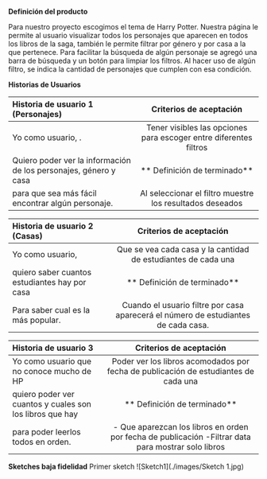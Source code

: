 **Definición del producto**

Para nuestro proyecto escogimos el tema de Harry Potter. Nuestra página le permite al usuario visualizar todos los personajes que aparecen en todos los libros de la saga, también le permite filtrar por género y por casa a la que pertenece. Para facilitar la búsqueda de algún personaje se agregó una barra de búsqueda y un botón para limpiar los filtros. Al hacer uso de algún filtro, se indica la cantidad de personajes que cumplen con esa condición.

**Historias de Usuarios**

| Historia de usuario 1 (Personajes)   | Criterios de aceptación |
| :------------ |:---------------:
| Yo como usuario, .      | Tener visibles las opciones para escoger entre diferentes filtros | 
|Quiero poder ver la información de los personajes, género y casa    |** Definición de terminado**        |
| para que sea más fácil encontrar algún personaje. | Al seleccionar el filtro muestre los resultados deseados       |

| Historia de usuario 2 (Casas)   | Criterios de aceptación |
| :------------ |:---------------:
| Yo como usuario,     | Que se vea cada casa y la cantidad de estudiantes de cada una | 
| quiero saber cuantos estudiantes hay por casa     |** Definición de terminado**        |
| Para saber cual es la más popular. | Cuando el usuario filtre por casa aparecerá el número de estudiantes de cada casa.       |

| Historia de usuario 3  | Criterios de aceptación |
| :------------ |:---------------:
| Yo como usuario que no conoce mucho de HP     | Poder ver los libros acomodados por fecha de publicación de estudiantes de cada una | 
| quiero poder ver cuantos y cuales son los libros que hay     |** Definición de terminado**        |
| para poder leerlos todos en orden. | - Que aparezcan los libros en orden por fecha de publicación  -Filtrar data para mostrar solo libros  |


**Sketches baja fidelidad**
Primer sketch
![Sketch1](./images/Sketch 1.jpg)

